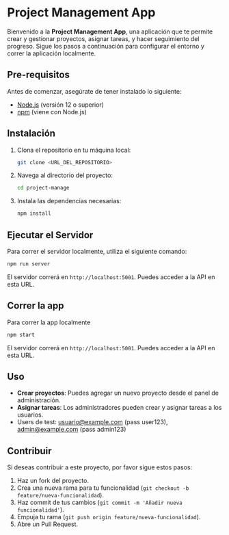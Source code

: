 # Project Management App

Bienvenido a la **Project Management App**, una aplicación que te permite crear y gestionar proyectos, asignar tareas, y hacer seguimiento del progreso. Sigue los pasos a continuación para configurar el entorno y correr la aplicación localmente.

## Pre-requisitos

Antes de comenzar, asegúrate de tener instalado lo siguiente:

- [Node.js](https://nodejs.org/) (versión 12 o superior)
- [npm](https://www.npmjs.com/) (viene con Node.js)

## Instalación

1. Clona el repositorio en tu máquina local:
   ```sh
   git clone <URL_DEL_REPOSITORIO>
   ```

2. Navega al directorio del proyecto:
   ```sh
   cd project-manage
   ```

3. Instala las dependencias necesarias:
   ```sh
   npm install
   ```

## Ejecutar el Servidor

Para correr el servidor localmente, utiliza el siguiente comando:

```sh
npm run server
```

El servidor correrá en `http://localhost:5001`. Puedes acceder a la API en esta URL.

## Correr la app

Para correr la app localmente

```sh
npm start
```

El servidor correrá en `http://localhost:5001`. Puedes acceder a la API en esta URL.

## Uso

- **Crear proyectos**: Puedes agregar un nuevo proyecto desde el panel de administración.
- **Asignar tareas**: Los administradores pueden crear y asignar tareas a los usuarios.
- Users de test: usuario@example.com (pass user123), admin@example.com (pass admin123)

## Contribuir

Si deseas contribuir a este proyecto, por favor sigue estos pasos:

1. Haz un fork del proyecto.
2. Crea una nueva rama para tu funcionalidad (`git checkout -b feature/nueva-funcionalidad`).
3. Haz commit de tus cambios (`git commit -m 'Añadir nueva funcionalidad'`).
4. Empuja tu rama (`git push origin feature/nueva-funcionalidad`).
5. Abre un Pull Request.